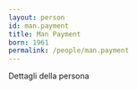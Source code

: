 ```yaml
---
layout: person
id: man.payment
title: Man Payment
born: 1961
permalink: /people/man.payment
---
```


Dettagli della persona 